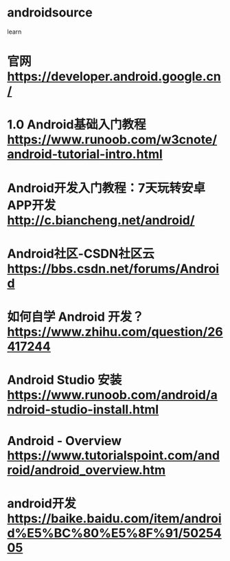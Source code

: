 # androidsource
learn

# 官网  https://developer.android.google.cn/
# 1.0 Android基础入门教程  https://www.runoob.com/w3cnote/android-tutorial-intro.html
# Android开发入门教程：7天玩转安卓APP开发  http://c.biancheng.net/android/
# Android社区-CSDN社区云  https://bbs.csdn.net/forums/Android
# 如何自学 Android 开发？ https://www.zhihu.com/question/26417244
# Android Studio 安装  https://www.runoob.com/android/android-studio-install.html
# Android - Overview https://www.tutorialspoint.com/android/android_overview.htm
# android开发  https://baike.baidu.com/item/android%E5%BC%80%E5%8F%91/5025405
